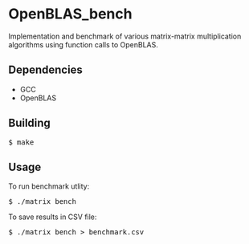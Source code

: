 OpenBLAS_bench
==============

Implementation and benchmark of various matrix-matrix multiplication algorithms using function calls to OpenBLAS.

Dependencies
-------------
- GCC
- OpenBLAS

Building
-------------

<pre>
$ make
</pre>

Usage
------

To run benchmark utlity:
<pre>
$ ./matrix_bench
</pre>

To save results in CSV file:
<pre>
$ ./matrix_bench > benchmark.csv
</pre>